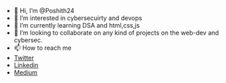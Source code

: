- 👋 Hi, I’m @Poshith24
- 👀 I’m interested in cybersecuirty and devops
- 🌱 I’m currently learning DSA and html,css,js
- 💞️ I’m looking to collaborate on any kind of projects on the web-dev and cybersec.
- 📫 How to reach me 
- <a href="https://twitter.com/poshith_kumar/" title="My Twitter profile.">Twitter</a>
- <a href="http://www.linkedin.com/in/yalamanchi-poshith-kumar-522b89212" title="My linkedin profile">Linkedin</a>
- <a href="https://medium.com/@poshithkumar999" title="You'll find my medium blogs here">Medium</a>

<!---
Poshith24/Poshith24 is a ✨ special ✨ repository because its `README.md` (this file) appears on your GitHub profile.
You can click the Preview link to take a look at your changes.
--->
